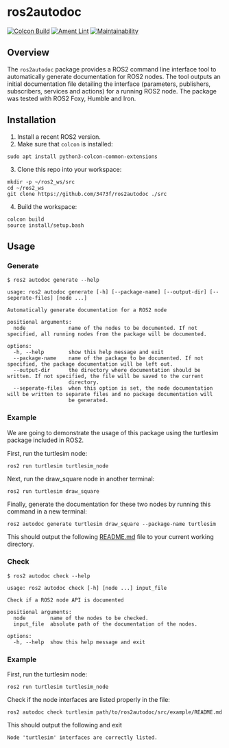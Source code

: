 # ros2autodoc

[![Colcon Build](https://github.com/3473f/ros2autodoc/actions/workflows/colcon_build.yml/badge.svg)](https://github.com/3473f/ros2autodoc/actions/workflows/colcon_build.yml)
[![Ament Lint](https://github.com/3473f/ros2autodoc/actions/workflows/ament_lint.yml/badge.svg)](https://github.com/3473f/ros2autodoc/actions/workflows/ament_lint.yml)
[![Maintainability](https://api.codeclimate.com/v1/badges/b865f4364ab1cc6a5ae3/maintainability)](https://codeclimate.com/github/3473f/ros2autodoc/maintainability)

## Overview

The `ros2autodoc` package provides a ROS2 command line interface tool to automatically generate documentation for ROS2 nodes.
The tool outputs an initial documentation file detailing the interface (parameters, publishers, subscribers, services and actions) for a running ROS2 node. The package was tested with ROS2 Foxy, Humble and Iron.

## Installation

1. Install a recent ROS2 version.
2. Make sure that `colcon` is installed:

```shell
sudo apt install python3-colcon-common-extensions
```

3. Clone this repo into your workspace:

```shell
mkdir -p ~/ros2_ws/src
cd ~/ros2_ws
git clone https://github.com/3473f/ros2autodoc ./src
```

4. Build the workspace:

```shell
colcon build
source install/setup.bash
```

## Usage

### Generate

```shell
$ ros2 autodoc generate --help

usage: ros2 autodoc generate [-h] [--package-name] [--output-dir] [--seperate-files] [node ...]

Automatically generate documentation for a ROS2 node

positional arguments:
  node              name of the nodes to be documented. If not specified, all running nodes from the package will be documented.

options:
  -h, --help        show this help message and exit
  --package-name    name of the package to be documented. If not specified, the package documentation will be left out.
  --output-dir      the directory where documentation should be written. If not specified, the file will be saved to the current
                    directory.
  --seperate-files  when this option is set, the node documentation will be written to separate files and no package documentation will
                    be generated.

```

### Example

We are going to demonstrate the usage of this package using the turtlesim package included in ROS2.

First, run the turtlesim node:

```shell
ros2 run turtlesim turtlesim_node
```

Next, run the draw_square node in another terminal:

```shell
ros2 run turtlesim draw_square
```

Finally, generate the documentation for these two nodes by running this command in a new terminal:

```shell
ros2 autodoc generate turtlesim draw_square --package-name turtlesim
```

This should output the following [README.md](https://github.com/3473f/ros2autodoc/blob/main/example/README.md) file to your current working directory.

### Check

```shell
$ ros2 autodoc check --help

usage: ros2 autodoc check [-h] [node ...] input_file

Check if a ROS2 node API is documented

positional arguments:
  node        name of the nodes to be checked.
  input_file  absolute path of the documentation of the nodes.

options:
  -h, --help  show this help message and exit
```

### Example

First, run the turtlesim node:

```shell
ros2 run turtlesim turtlesim_node
```

Check if the node interfaces are listed properly in the file:

```shell
ros2 autodoc check turtlesim path/to/ros2autodoc/src/example/README.md
```

This should output the following and exit

```shell
Node 'turtlesim' interfaces are correctly listed.
```